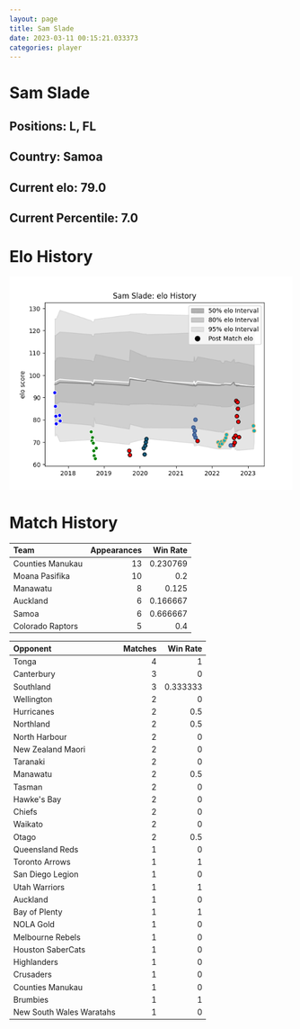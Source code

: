 ```yaml
---  
layout: page  
title: Sam Slade  
date: 2023-03-11 00:15:21.033373  
categories: player  
---
```

# Sam Slade

## Positions: L, FL

## Country: Samoa

## Current elo: 79.0

## Current Percentile: 7.0

# Elo History


![elo history](history_SamSlade.png)
# Match History


| Team             |   Appearances |   Win Rate |
|:-----------------|--------------:|-----------:|
| Counties Manukau |            13 |   0.230769 |
| Moana Pasifika   |            10 |   0.2      |
| Manawatu         |             8 |   0.125    |
| Auckland         |             6 |   0.166667 |
| Samoa            |             6 |   0.666667 |
| Colorado Raptors |             5 |   0.4      |

| Opponent                 |   Matches |   Win Rate |
|:-------------------------|----------:|-----------:|
| Tonga                    |         4 |   1        |
| Canterbury               |         3 |   0        |
| Southland                |         3 |   0.333333 |
| Wellington               |         2 |   0        |
| Hurricanes               |         2 |   0.5      |
| Northland                |         2 |   0.5      |
| North Harbour            |         2 |   0        |
| New Zealand Maori        |         2 |   0        |
| Taranaki                 |         2 |   0        |
| Manawatu                 |         2 |   0.5      |
| Tasman                   |         2 |   0        |
| Hawke's Bay              |         2 |   0        |
| Chiefs                   |         2 |   0        |
| Waikato                  |         2 |   0        |
| Otago                    |         2 |   0.5      |
| Queensland Reds          |         1 |   0        |
| Toronto Arrows           |         1 |   1        |
| San Diego Legion         |         1 |   0        |
| Utah Warriors            |         1 |   1        |
| Auckland                 |         1 |   0        |
| Bay of Plenty            |         1 |   1        |
| NOLA Gold                |         1 |   0        |
| Melbourne Rebels         |         1 |   0        |
| Houston SaberCats        |         1 |   0        |
| Highlanders              |         1 |   0        |
| Crusaders                |         1 |   0        |
| Counties Manukau         |         1 |   0        |
| Brumbies                 |         1 |   1        |
| New South Wales Waratahs |         1 |   0        |